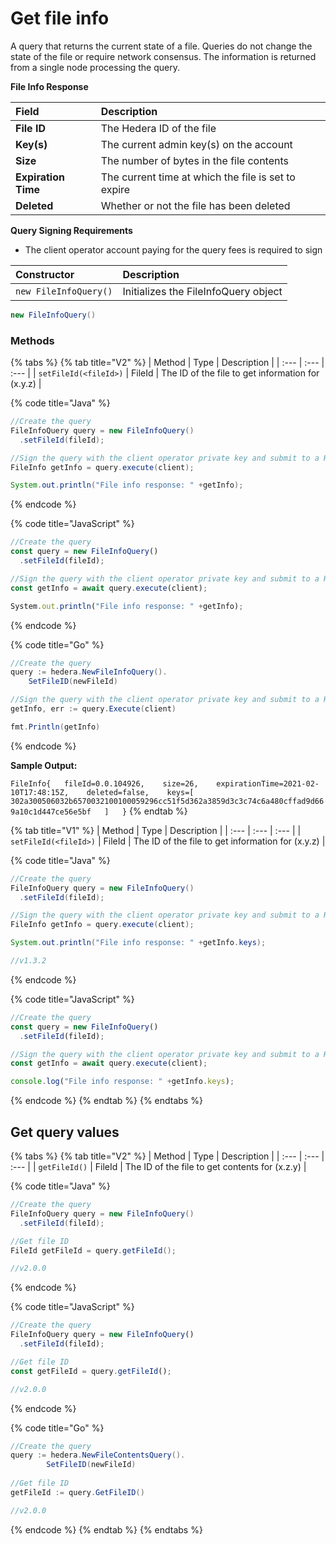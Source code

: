 # Get file info

A query that returns the current state of a file. Queries do not change the state of the file or require network consensus. The information is returned from a single node processing the query.

**File Info Response**

| **Field** | Description |
| :--- | :--- |
| **File ID** | The Hedera ID of the file |
| **Key\(s\)** | The current admin key\(s\) on the account |
| **Size** | The number of bytes in the file contents |
| **Expiration Time** | The current time at which the file is set to expire |
| **Deleted** | Whether or not the file has been deleted |

  
**Query Signing Requirements**

* The client operator account paying for the query fees is required to sign

| Constructor | Description |
| :--- | :--- |
| `new FileInfoQuery()` | Initializes the FileInfoQuery object |

```java
new FileInfoQuery()
```

### Methods

{% tabs %}
{% tab title="V2" %}
| Method | Type | Description |
| :--- | :--- | :--- |
| `setFileId(<fileId>)` | FileId | The ID of the file to get information for \(x.y.z\) |

{% code title="Java" %}
```java
//Create the query
FileInfoQuery query = new FileInfoQuery()
  .setFileId(fileId);

//Sign the query with the client operator private key and submit to a Hedera network
FileInfo getInfo = query.execute(client);

System.out.println("File info response: " +getInfo);
```
{% endcode %}

{% code title="JavaScript" %}
```javascript
//Create the query
const query = new FileInfoQuery()
  .setFileId(fileId);

//Sign the query with the client operator private key and submit to a Hedera network
const getInfo = await query.execute(client);

System.out.println("File info response: " +getInfo);
```
{% endcode %}

{% code title="Go" %}
```java
//Create the query
query := hedera.NewFileInfoQuery().
    SetFileID(newFileId)

//Sign the query with the client operator private key and submit to a Hedera network
getInfo, err := query.Execute(client)

fmt.Println(getInfo)
```
{% endcode %}

**Sample Output:**  
  
`FileInfo{  
     fileId=0.0.104926,   
     size=26,   
     expirationTime=2021-02-10T17:48:15Z,   
     deleted=false,   
     keys=[ 302a300506032b6570032100100059296cc51f5d362a3859d3c3c74c6a480cffad9d669a10c1d447ce56e5bf  
     ]  
}`
{% endtab %}

{% tab title="V1" %}
| Method | Type | Description |
| :--- | :--- | :--- |
| `setFileId(<fileId>)` | FileId | The ID of the file to get information for \(x.y.z\) |

{% code title="Java" %}
```java
//Create the query
FileInfoQuery query = new FileInfoQuery()
  .setFileId(fileId);

//Sign the query with the client operator private key and submit to a Hedera network
FileInfo getInfo = query.execute(client);

System.out.println("File info response: " +getInfo.keys);

//v1.3.2
```
{% endcode %}

{% code title="JavaScript" %}
```javascript
//Create the query
const query = new FileInfoQuery()
  .setFileId(fileId);

//Sign the query with the client operator private key and submit to a Hedera network
const getInfo = await query.execute(client);

console.log("File info response: " +getInfo.keys);
```
{% endcode %}
{% endtab %}
{% endtabs %}

## Get query values

{% tabs %}
{% tab title="V2" %}
| Method | Type | Description |
| :--- | :--- | :--- |
| `getFileId()` | FileId | The ID of the file to get contents for \(x.z.y\) |

{% code title="Java" %}
```java
//Create the query
FileInfoQuery query = new FileInfoQuery()
  .setFileId(fileId);

//Get file ID
FileId getFileId = query.getFileId();

//v2.0.0
```
{% endcode %}

{% code title="JavaScript" %}
```javascript
//Create the query
FileInfoQuery query = new FileInfoQuery()
  .setFileId(fileId);

//Get file ID
const getFileId = query.getFileId();

//v2.0.0
```
{% endcode %}

{% code title="Go" %}
```java
//Create the query
query := hedera.NewFileContentsQuery().
		SetFileID(newFileId)
		
//Get file ID
getFileId := query.GetFileID()

//v2.0.0
```
{% endcode %}
{% endtab %}
{% endtabs %}

## 

